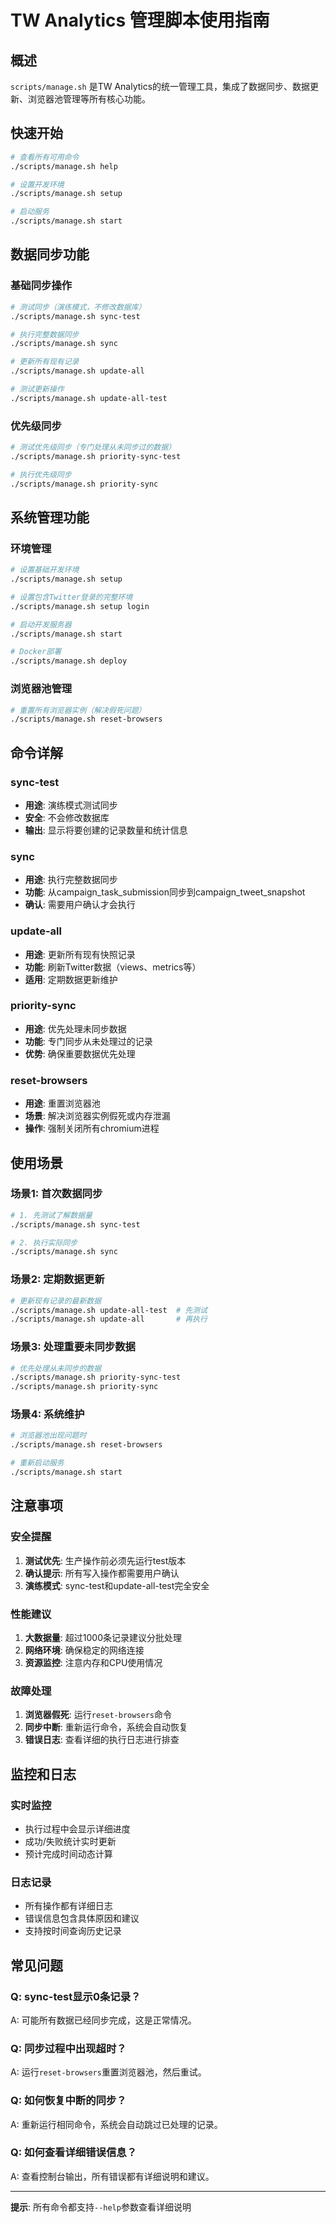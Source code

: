 # TW Analytics 管理脚本使用指南

## 概述

`scripts/manage.sh` 是TW Analytics的统一管理工具，集成了数据同步、数据更新、浏览器池管理等所有核心功能。

## 快速开始

```bash
# 查看所有可用命令
./scripts/manage.sh help

# 设置开发环境
./scripts/manage.sh setup

# 启动服务
./scripts/manage.sh start
```

## 数据同步功能

### 基础同步操作

```bash
# 测试同步（演练模式，不修改数据库）
./scripts/manage.sh sync-test

# 执行完整数据同步
./scripts/manage.sh sync

# 更新所有现有记录
./scripts/manage.sh update-all

# 测试更新操作
./scripts/manage.sh update-all-test
```

### 优先级同步

```bash
# 测试优先级同步（专门处理从未同步过的数据）
./scripts/manage.sh priority-sync-test

# 执行优先级同步
./scripts/manage.sh priority-sync
```

## 系统管理功能

### 环境管理

```bash
# 设置基础开发环境
./scripts/manage.sh setup

# 设置包含Twitter登录的完整环境
./scripts/manage.sh setup login

# 启动开发服务器
./scripts/manage.sh start

# Docker部署
./scripts/manage.sh deploy
```

### 浏览器池管理

```bash
# 重置所有浏览器实例（解决假死问题）
./scripts/manage.sh reset-browsers
```

## 命令详解

### sync-test
- **用途**: 演练模式测试同步
- **安全**: 不会修改数据库
- **输出**: 显示将要创建的记录数量和统计信息

### sync
- **用途**: 执行完整数据同步
- **功能**: 从campaign_task_submission同步到campaign_tweet_snapshot
- **确认**: 需要用户确认才会执行

### update-all
- **用途**: 更新所有现有快照记录
- **功能**: 刷新Twitter数据（views、metrics等）
- **适用**: 定期数据更新维护

### priority-sync
- **用途**: 优先处理未同步数据
- **功能**: 专门同步从未处理过的记录
- **优势**: 确保重要数据优先处理

### reset-browsers
- **用途**: 重置浏览器池
- **场景**: 解决浏览器实例假死或内存泄漏
- **操作**: 强制关闭所有chromium进程

## 使用场景

### 场景1: 首次数据同步

```bash
# 1. 先测试了解数据量
./scripts/manage.sh sync-test

# 2. 执行实际同步
./scripts/manage.sh sync
```

### 场景2: 定期数据更新

```bash
# 更新现有记录的最新数据
./scripts/manage.sh update-all-test  # 先测试
./scripts/manage.sh update-all       # 再执行
```

### 场景3: 处理重要未同步数据

```bash
# 优先处理从未同步的数据
./scripts/manage.sh priority-sync-test
./scripts/manage.sh priority-sync
```

### 场景4: 系统维护

```bash
# 浏览器池出现问题时
./scripts/manage.sh reset-browsers

# 重新启动服务
./scripts/manage.sh start
```

## 注意事项

### 安全提醒
1. **测试优先**: 生产操作前必须先运行test版本
2. **确认提示**: 所有写入操作都需要用户确认
3. **演练模式**: sync-test和update-all-test完全安全

### 性能建议
1. **大数据量**: 超过1000条记录建议分批处理
2. **网络环境**: 确保稳定的网络连接
3. **资源监控**: 注意内存和CPU使用情况

### 故障处理
1. **浏览器假死**: 运行`reset-browsers`命令
2. **同步中断**: 重新运行命令，系统会自动恢复
3. **错误日志**: 查看详细的执行日志进行排查

## 监控和日志

### 实时监控
- 执行过程中会显示详细进度
- 成功/失败统计实时更新
- 预计完成时间动态计算

### 日志记录
- 所有操作都有详细日志
- 错误信息包含具体原因和建议
- 支持按时间查询历史记录

## 常见问题

### Q: sync-test显示0条记录？
A: 可能所有数据已经同步完成，这是正常情况。

### Q: 同步过程中出现超时？
A: 运行`reset-browsers`重置浏览器池，然后重试。

### Q: 如何恢复中断的同步？
A: 重新运行相同命令，系统会自动跳过已处理的记录。

### Q: 如何查看详细错误信息？
A: 查看控制台输出，所有错误都有详细说明和建议。

---

**提示**: 所有命令都支持`--help`参数查看详细说明
